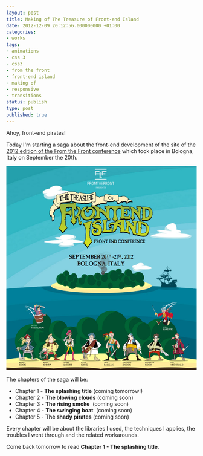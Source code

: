 ```yaml
---
layout: post
title: Making of The Treasure of Front-end Island
date: 2012-12-09 20:12:56.000000000 +01:00
categories:
- works
tags:
- animations
- css 3
- css3
- from the front
- front-end island
- making of
- responsive
- transitions
status: publish
type: post
published: true
---
```

Ahoy, front-end pirates!

Today I'm starting a saga about the front-end development of the site of the [2012 edition of the From the Front conference](http://2012.fromthefront.it) which took place in Bologna, Italy on September the 20th.

![](/assets/frontend_island_full.jpg "frontend_island_full")

The chapters of the saga will be:

*   Chapter 1 - **The splashing title** (coming tomorrow!)
*   Chapter 2 - **The blowing clouds** (coming soon)
*   Chapter 3 - **The rising smoke**  (coming soon)
*   Chapter 4 - **The swinging boat**  (coming soon)
*   Chapter 5 - **The shady pirates** (coming soon)

Every chapter will be about the libraries I used, the techniques I applies, the troubles I went through and the related workarounds.

Come back tomorrow to read **Chapter 1 - The splashing title**.